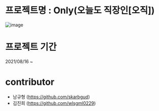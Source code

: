 <h1><strong>프로젝트명 : Only(오늘도 직장인[오직])</strong></h1>

![image](https://user-images.githubusercontent.com/54926902/132117682-97e75942-45e4-4638-9ac2-6e93595389e7.png)

# 프로젝트 기간
2021/08/16 ~ 

# contributor
- 남규형 (https://github.com/skarbgud)
- 김진희 (https://github.com/wlsgml0229)


